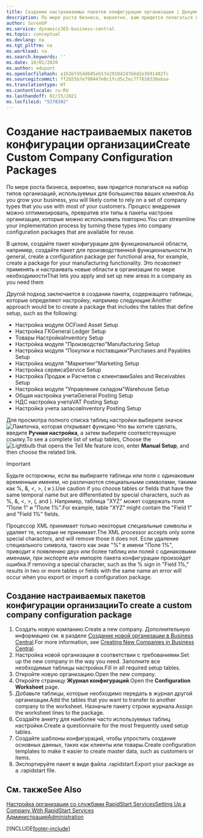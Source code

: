 ```yaml
---
title: Создание настраиваемых пакетов конфигурации организации | Документация Майкрософт
description: По мере роста бизнеса, вероятно, вам придется полагаться на набор типов организаций, используемых для большинства ваших клиентов. Процесс внедрения можно оптимизировать, превратив эти типы в пакеты настроек организации, которые можно использовать повторно.
author: SorenGP
ms.service: dynamics365-business-central
ms.topic: conceptual
ms.devlang: na
ms.tgt_pltfrm: na
ms.workload: na
ms.search.keywords: ''
ms.date: 10/01/2020
ms.author: edupont
ms.openlocfilehash: a1b1bfd5dd685eb57e291842d7b6d2e3691482fc
ms.sourcegitcommit: ff2b55b7e790447e0c1fcd5c2ec7f7610338ebaa
ms.translationtype: HT
ms.contentlocale: ru-RU
ms.lasthandoff: 02/15/2021
ms.locfileid: "5378302"
---
```

# <a name="create-custom-company-configuration-packages"></a><span data-ttu-id="64fbb-104">Создание настраиваемых пакетов конфигурации организации</span><span class="sxs-lookup"><span data-stu-id="64fbb-104">Create Custom Company Configuration Packages</span></span>
<span data-ttu-id="64fbb-105">По мере роста бизнеса, вероятно, вам придется полагаться на набор типов организаций, используемых для большинства ваших клиентов.</span><span class="sxs-lookup"><span data-stu-id="64fbb-105">As you grow your business, you will likely come to rely on a set of company types that you use with most of your customers.</span></span> <span data-ttu-id="64fbb-106">Процесс внедрения можно оптимизировать, превратив эти типы в пакеты настроек организации, которые можно использовать повторно.</span><span class="sxs-lookup"><span data-stu-id="64fbb-106">You can streamline your implementation process by turning these types into company configuration packages that are available for reuse.</span></span>  

<span data-ttu-id="64fbb-107">В целом, создайте пакет конфигурации для функциональной области, например, создайте пакет для производственной функциональности.</span><span class="sxs-lookup"><span data-stu-id="64fbb-107">In general, create a configuration package per functional area, for example, create a package for your manufacturing functionality.</span></span> <span data-ttu-id="64fbb-108">Это позволяет применять и настраивать новые области в организации по мере необходимости</span><span class="sxs-lookup"><span data-stu-id="64fbb-108">That lets you apply and set up new areas in a company as you need them</span></span>  

<span data-ttu-id="64fbb-109">Другой подход заключается в создании пакета, содержащего таблицы, которые определяют настройку, например следующие:</span><span class="sxs-lookup"><span data-stu-id="64fbb-109">Another approach would be to create a package that includes the tables that define setup, such as the following:</span></span>  

-   <span data-ttu-id="64fbb-110">Настройка модуля ОС</span><span class="sxs-lookup"><span data-stu-id="64fbb-110">Fixed Asset Setup</span></span>  
-   <span data-ttu-id="64fbb-111">Настройка ГК</span><span class="sxs-lookup"><span data-stu-id="64fbb-111">General Ledger Setup</span></span>  
-   <span data-ttu-id="64fbb-112">Товары Настройка</span><span class="sxs-lookup"><span data-stu-id="64fbb-112">Inventory Setup</span></span>  
-   <span data-ttu-id="64fbb-113">Настройка модуля "Производство"</span><span class="sxs-lookup"><span data-stu-id="64fbb-113">Manufacturing Setup</span></span>  
-   <span data-ttu-id="64fbb-114">Настройка модуля "Покупки и поставщики"</span><span class="sxs-lookup"><span data-stu-id="64fbb-114">Purchases and Payables Setup</span></span>  
-   <span data-ttu-id="64fbb-115">Настройка модуля "Маркетинг"</span><span class="sxs-lookup"><span data-stu-id="64fbb-115">Marketing Setup</span></span>  
-   <span data-ttu-id="64fbb-116">Настройка сервиса</span><span class="sxs-lookup"><span data-stu-id="64fbb-116">Service Setup</span></span>  
-   <span data-ttu-id="64fbb-117">Настройка Продаж и Расчетов с клиентами</span><span class="sxs-lookup"><span data-stu-id="64fbb-117">Sales and Receivables Setup</span></span>  
-   <span data-ttu-id="64fbb-118">Настройка модуля "Управление складом"</span><span class="sxs-lookup"><span data-stu-id="64fbb-118">Warehouse Setup</span></span>  
-   <span data-ttu-id="64fbb-119">Общая настройка учета</span><span class="sxs-lookup"><span data-stu-id="64fbb-119">General Posting Setup</span></span>  
-   <span data-ttu-id="64fbb-120">НДС настройка учета</span><span class="sxs-lookup"><span data-stu-id="64fbb-120">VAT Posting Setup</span></span>  
-   <span data-ttu-id="64fbb-121">Настройка учета запасов</span><span class="sxs-lookup"><span data-stu-id="64fbb-121">Inventory Posting Setup</span></span>  

<span data-ttu-id="64fbb-122">Для просмотра полного списка таблиц настройки выберите значок ![Лампочка, которая открывает функцию Что вы хотите сделать](media/ui-search/search_small.png "Что вы хотите сделать"), введите **Ручная настройка**, а затем выберите соответствующую ссылку.</span><span class="sxs-lookup"><span data-stu-id="64fbb-122">To see a complete list of setup tables, Choose the ![Lightbulb that opens the Tell Me feature](media/ui-search/search_small.png "Tell me what you want to do") icon, enter **Manual Setup**, and then choose the related link.</span></span>  

> [!IMPORTANT]
> <span data-ttu-id="64fbb-123">Будьте осторожны, если вы выбираете таблицы или поля с одинаковым временным именем, но различаются специальными символами, такими как %, &, <, >, ( и ).</span><span class="sxs-lookup"><span data-stu-id="64fbb-123">Use caution if you choose tables or fields that have the same temporal name but are differentiated by special characters, such as %, &, <, >, (, and ).</span></span> <span data-ttu-id="64fbb-124">Например, таблица "XYZ" может содержать поля "Поле 1" и "Поле 1%".</span><span class="sxs-lookup"><span data-stu-id="64fbb-124">For example, table "XYZ" might contain the "Field 1" and "Field 1%" fields.</span></span>
>
> <span data-ttu-id="64fbb-125">Процессор XML принимает только некоторые специальные символы и удаляет те, которые не принимает.</span><span class="sxs-lookup"><span data-stu-id="64fbb-125">The XML processor accepts only some special characters, and will remove those it does not.</span></span> <span data-ttu-id="64fbb-126">Если удаление специального символа, такого как знак "%" в имени "Поле 1%", приводит к появлению двух или более таблиц или полей с одинаковыми именами, при экспорте или импорте пакета конфигурации произойдет ошибка.</span><span class="sxs-lookup"><span data-stu-id="64fbb-126">If removing a special character, such as the % sign in "Field 1%," results in two or more tables or fields with the same name an error will occur when you export or import a configuration package.</span></span>

## <a name="to-create-a-custom-company-configuration-package"></a><span data-ttu-id="64fbb-127">Создание настраиваемых пакетов конфигурации организации</span><span class="sxs-lookup"><span data-stu-id="64fbb-127">To create a custom company configuration package</span></span>  
1.  <span data-ttu-id="64fbb-128">Создать новую компанию.</span><span class="sxs-lookup"><span data-stu-id="64fbb-128">Create a new company.</span></span> <span data-ttu-id="64fbb-129">Дополнительную информацию см. в разделе [Создание новой организации в Business Central](about-new-company.md).</span><span class="sxs-lookup"><span data-stu-id="64fbb-129">For more information, see [Creating New Companies in Business Central](about-new-company.md).</span></span>  
3.  <span data-ttu-id="64fbb-130">Настройка новой организации в соответствии с требованиями.</span><span class="sxs-lookup"><span data-stu-id="64fbb-130">Set up the new company in the way you need.</span></span> <span data-ttu-id="64fbb-131">Заполните все необходимые таблицы настройки.</span><span class="sxs-lookup"><span data-stu-id="64fbb-131">Fill in all required setup tables.</span></span>  
4.  <span data-ttu-id="64fbb-132">Откройте новую организацию.</span><span class="sxs-lookup"><span data-stu-id="64fbb-132">Open the new company.</span></span>
5. <span data-ttu-id="64fbb-133">Откройте страницу **Журнал конфигураций**.</span><span class="sxs-lookup"><span data-stu-id="64fbb-133">Open the **Configuration Worksheet** page.</span></span>  
6.  <span data-ttu-id="64fbb-134">Добавьте таблицы, которые необходимо передать в журнал другой организации.</span><span class="sxs-lookup"><span data-stu-id="64fbb-134">Add the tables that you want to transfer to another company to the worksheet.</span></span> <span data-ttu-id="64fbb-135">Назначьте пакету строки журнала.</span><span class="sxs-lookup"><span data-stu-id="64fbb-135">Assign the worksheet lines to the package.</span></span>  
7.  <span data-ttu-id="64fbb-136">Создайте анкету для наиболее часто используемых таблиц настройки.</span><span class="sxs-lookup"><span data-stu-id="64fbb-136">Create a questionnaire for the most frequently used setup tables.</span></span>  
8.  <span data-ttu-id="64fbb-137">Создайте шаблоны конфигураций, чтобы упростить создание основных данных, таких как клиенты или товары.</span><span class="sxs-lookup"><span data-stu-id="64fbb-137">Create configuration templates to make it easier to create master data, such as customers or items.</span></span>  
9.  <span data-ttu-id="64fbb-138">Экспортируйте пакет в виде файла .rapidstart.</span><span class="sxs-lookup"><span data-stu-id="64fbb-138">Export your package as a .rapidstart file.</span></span>  

## <a name="see-also"></a><span data-ttu-id="64fbb-139">См. также</span><span class="sxs-lookup"><span data-stu-id="64fbb-139">See Also</span></span>  
[<span data-ttu-id="64fbb-140">Настройка организации со службами RapidStart Services</span><span class="sxs-lookup"><span data-stu-id="64fbb-140">Setting Up a Company With RapidStart Services</span></span>](admin-set-up-a-company-with-rapidstart.md)  
[<span data-ttu-id="64fbb-141">Администрация</span><span class="sxs-lookup"><span data-stu-id="64fbb-141">Administration</span></span>](admin-setup-and-administration.md)


[!INCLUDE[footer-include](includes/footer-banner.md)]